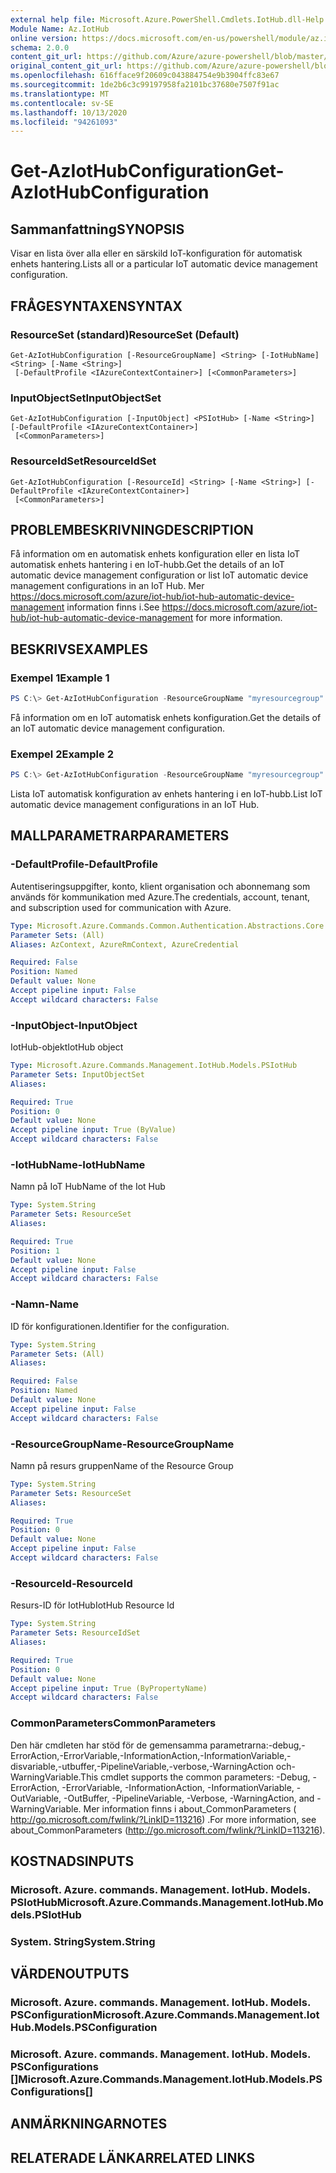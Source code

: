 ```yaml
---
external help file: Microsoft.Azure.PowerShell.Cmdlets.IotHub.dll-Help.xml
Module Name: Az.IotHub
online version: https://docs.microsoft.com/en-us/powershell/module/az.iothub/get-aziothubconfiguration
schema: 2.0.0
content_git_url: https://github.com/Azure/azure-powershell/blob/master/src/IotHub/IotHub/help/Get-AzIotHubConfiguration.md
original_content_git_url: https://github.com/Azure/azure-powershell/blob/master/src/IotHub/IotHub/help/Get-AzIotHubConfiguration.md
ms.openlocfilehash: 616fface9f20609c043884754e9b3904ffc83e67
ms.sourcegitcommit: 1de2b6c3c99197958fa2101bc37680e7507f91ac
ms.translationtype: MT
ms.contentlocale: sv-SE
ms.lasthandoff: 10/13/2020
ms.locfileid: "94261093"
---
```

# <span data-ttu-id="bbb37-101">Get-AzIotHubConfiguration</span><span class="sxs-lookup"><span data-stu-id="bbb37-101">Get-AzIotHubConfiguration</span></span>

## <span data-ttu-id="bbb37-102">Sammanfattning</span><span class="sxs-lookup"><span data-stu-id="bbb37-102">SYNOPSIS</span></span>
<span data-ttu-id="bbb37-103">Visar en lista över alla eller en särskild IoT-konfiguration för automatisk enhets hantering.</span><span class="sxs-lookup"><span data-stu-id="bbb37-103">Lists all or a particular IoT automatic device management configuration.</span></span>

## <span data-ttu-id="bbb37-104">FRÅGESYNTAXEN</span><span class="sxs-lookup"><span data-stu-id="bbb37-104">SYNTAX</span></span>

### <span data-ttu-id="bbb37-105">ResourceSet (standard)</span><span class="sxs-lookup"><span data-stu-id="bbb37-105">ResourceSet (Default)</span></span>
```
Get-AzIotHubConfiguration [-ResourceGroupName] <String> [-IotHubName] <String> [-Name <String>]
 [-DefaultProfile <IAzureContextContainer>] [<CommonParameters>]
```

### <span data-ttu-id="bbb37-106">InputObjectSet</span><span class="sxs-lookup"><span data-stu-id="bbb37-106">InputObjectSet</span></span>
```
Get-AzIotHubConfiguration [-InputObject] <PSIotHub> [-Name <String>] [-DefaultProfile <IAzureContextContainer>]
 [<CommonParameters>]
```

### <span data-ttu-id="bbb37-107">ResourceIdSet</span><span class="sxs-lookup"><span data-stu-id="bbb37-107">ResourceIdSet</span></span>
```
Get-AzIotHubConfiguration [-ResourceId] <String> [-Name <String>] [-DefaultProfile <IAzureContextContainer>]
 [<CommonParameters>]
```

## <span data-ttu-id="bbb37-108">PROBLEMBESKRIVNING</span><span class="sxs-lookup"><span data-stu-id="bbb37-108">DESCRIPTION</span></span>
<span data-ttu-id="bbb37-109">Få information om en automatisk enhets konfiguration eller en lista IoT automatisk enhets hantering i en IoT-hubb.</span><span class="sxs-lookup"><span data-stu-id="bbb37-109">Get the details of an IoT automatic device management configuration or list IoT automatic device management configurations in an IoT Hub.</span></span>
<span data-ttu-id="bbb37-110">Mer https://docs.microsoft.com/azure/iot-hub/iot-hub-automatic-device-management information finns i.</span><span class="sxs-lookup"><span data-stu-id="bbb37-110">See https://docs.microsoft.com/azure/iot-hub/iot-hub-automatic-device-management for more information.</span></span>

## <span data-ttu-id="bbb37-111">BESKRIVS</span><span class="sxs-lookup"><span data-stu-id="bbb37-111">EXAMPLES</span></span>

### <span data-ttu-id="bbb37-112">Exempel 1</span><span class="sxs-lookup"><span data-stu-id="bbb37-112">Example 1</span></span>
```powershell
PS C:\> Get-AzIotHubConfiguration -ResourceGroupName "myresourcegroup" -IotHubName "myiothub" -Name "config1"
```

<span data-ttu-id="bbb37-113">Få information om en IoT automatisk enhets konfiguration.</span><span class="sxs-lookup"><span data-stu-id="bbb37-113">Get the details of an IoT automatic device management configuration.</span></span>

### <span data-ttu-id="bbb37-114">Exempel 2</span><span class="sxs-lookup"><span data-stu-id="bbb37-114">Example 2</span></span>
```powershell
PS C:\> Get-AzIotHubConfiguration -ResourceGroupName "myresourcegroup" -IotHubName "myiothub"
```

<span data-ttu-id="bbb37-115">Lista IoT automatisk konfiguration av enhets hantering i en IoT-hubb.</span><span class="sxs-lookup"><span data-stu-id="bbb37-115">List IoT automatic device management configurations in an IoT Hub.</span></span>

## <span data-ttu-id="bbb37-116">MALLPARAMETRAR</span><span class="sxs-lookup"><span data-stu-id="bbb37-116">PARAMETERS</span></span>

### <span data-ttu-id="bbb37-117">-DefaultProfile</span><span class="sxs-lookup"><span data-stu-id="bbb37-117">-DefaultProfile</span></span>
<span data-ttu-id="bbb37-118">Autentiseringsuppgifter, konto, klient organisation och abonnemang som används för kommunikation med Azure.</span><span class="sxs-lookup"><span data-stu-id="bbb37-118">The credentials, account, tenant, and subscription used for communication with Azure.</span></span>

```yaml
Type: Microsoft.Azure.Commands.Common.Authentication.Abstractions.Core.IAzureContextContainer
Parameter Sets: (All)
Aliases: AzContext, AzureRmContext, AzureCredential

Required: False
Position: Named
Default value: None
Accept pipeline input: False
Accept wildcard characters: False
```

### <span data-ttu-id="bbb37-119">-InputObject</span><span class="sxs-lookup"><span data-stu-id="bbb37-119">-InputObject</span></span>
<span data-ttu-id="bbb37-120">IotHub-objekt</span><span class="sxs-lookup"><span data-stu-id="bbb37-120">IotHub object</span></span>

```yaml
Type: Microsoft.Azure.Commands.Management.IotHub.Models.PSIotHub
Parameter Sets: InputObjectSet
Aliases:

Required: True
Position: 0
Default value: None
Accept pipeline input: True (ByValue)
Accept wildcard characters: False
```

### <span data-ttu-id="bbb37-121">-IotHubName</span><span class="sxs-lookup"><span data-stu-id="bbb37-121">-IotHubName</span></span>
<span data-ttu-id="bbb37-122">Namn på IoT Hub</span><span class="sxs-lookup"><span data-stu-id="bbb37-122">Name of the Iot Hub</span></span>

```yaml
Type: System.String
Parameter Sets: ResourceSet
Aliases:

Required: True
Position: 1
Default value: None
Accept pipeline input: False
Accept wildcard characters: False
```

### <span data-ttu-id="bbb37-123">-Namn</span><span class="sxs-lookup"><span data-stu-id="bbb37-123">-Name</span></span>
<span data-ttu-id="bbb37-124">ID för konfigurationen.</span><span class="sxs-lookup"><span data-stu-id="bbb37-124">Identifier for the configuration.</span></span>

```yaml
Type: System.String
Parameter Sets: (All)
Aliases:

Required: False
Position: Named
Default value: None
Accept pipeline input: False
Accept wildcard characters: False
```

### <span data-ttu-id="bbb37-125">-ResourceGroupName</span><span class="sxs-lookup"><span data-stu-id="bbb37-125">-ResourceGroupName</span></span>
<span data-ttu-id="bbb37-126">Namn på resurs gruppen</span><span class="sxs-lookup"><span data-stu-id="bbb37-126">Name of the Resource Group</span></span>

```yaml
Type: System.String
Parameter Sets: ResourceSet
Aliases:

Required: True
Position: 0
Default value: None
Accept pipeline input: False
Accept wildcard characters: False
```

### <span data-ttu-id="bbb37-127">-ResourceId</span><span class="sxs-lookup"><span data-stu-id="bbb37-127">-ResourceId</span></span>
<span data-ttu-id="bbb37-128">Resurs-ID för IotHub</span><span class="sxs-lookup"><span data-stu-id="bbb37-128">IotHub Resource Id</span></span>

```yaml
Type: System.String
Parameter Sets: ResourceIdSet
Aliases:

Required: True
Position: 0
Default value: None
Accept pipeline input: True (ByPropertyName)
Accept wildcard characters: False
```

### <span data-ttu-id="bbb37-129">CommonParameters</span><span class="sxs-lookup"><span data-stu-id="bbb37-129">CommonParameters</span></span>
<span data-ttu-id="bbb37-130">Den här cmdleten har stöd för de gemensamma parametrarna:-debug,-ErrorAction,-ErrorVariable,-InformationAction,-InformationVariable,-disvariable,-utbuffer,-PipelineVariable,-verbose,-WarningAction och-WarningVariable.</span><span class="sxs-lookup"><span data-stu-id="bbb37-130">This cmdlet supports the common parameters: -Debug, -ErrorAction, -ErrorVariable, -InformationAction, -InformationVariable, -OutVariable, -OutBuffer, -PipelineVariable, -Verbose, -WarningAction, and -WarningVariable.</span></span> <span data-ttu-id="bbb37-131">Mer information finns i about_CommonParameters ( http://go.microsoft.com/fwlink/?LinkID=113216) .</span><span class="sxs-lookup"><span data-stu-id="bbb37-131">For more information, see about_CommonParameters (http://go.microsoft.com/fwlink/?LinkID=113216).</span></span>

## <span data-ttu-id="bbb37-132">KOSTNADS</span><span class="sxs-lookup"><span data-stu-id="bbb37-132">INPUTS</span></span>

### <span data-ttu-id="bbb37-133">Microsoft. Azure. commands. Management. IotHub. Models. PSIotHub</span><span class="sxs-lookup"><span data-stu-id="bbb37-133">Microsoft.Azure.Commands.Management.IotHub.Models.PSIotHub</span></span>

### <span data-ttu-id="bbb37-134">System. String</span><span class="sxs-lookup"><span data-stu-id="bbb37-134">System.String</span></span>

## <span data-ttu-id="bbb37-135">VÄRDEN</span><span class="sxs-lookup"><span data-stu-id="bbb37-135">OUTPUTS</span></span>

### <span data-ttu-id="bbb37-136">Microsoft. Azure. commands. Management. IotHub. Models. PSConfiguration</span><span class="sxs-lookup"><span data-stu-id="bbb37-136">Microsoft.Azure.Commands.Management.IotHub.Models.PSConfiguration</span></span>

### <span data-ttu-id="bbb37-137">Microsoft. Azure. commands. Management. IotHub. Models. PSConfigurations []</span><span class="sxs-lookup"><span data-stu-id="bbb37-137">Microsoft.Azure.Commands.Management.IotHub.Models.PSConfigurations[]</span></span>

## <span data-ttu-id="bbb37-138">ANMÄRKNINGAR</span><span class="sxs-lookup"><span data-stu-id="bbb37-138">NOTES</span></span>

## <span data-ttu-id="bbb37-139">RELATERADE LÄNKAR</span><span class="sxs-lookup"><span data-stu-id="bbb37-139">RELATED LINKS</span></span>
